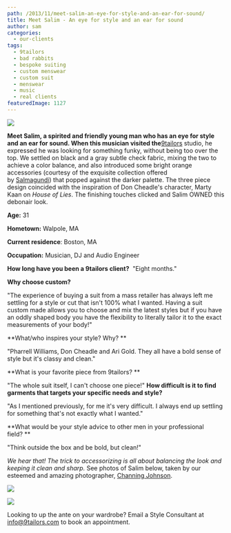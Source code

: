 ```yaml
---
path: /2013/11/meet-salim-an-eye-for-style-and-an-ear-for-sound/
title: Meet Salim - An eye for style and an ear for sound
author: sam
categories: 
  - our-clients
tags: 
  - 9tailors
  - bad rabbits
  - bespoke suiting
  - custom menswear
  - custom suit
  - menswear
  - music
  - real clients
featuredImage: 1127
---
```

[![](http://3.bp.blogspot.com/-vu-kLT6pWao/UiixDNwCsOI/AAAAAAAADg8/mOJeao4b5UM/s640/BadRabbits-073.jpg)](http://3.bp.blogspot.com/-vu-kLT6pWao/UiixDNwCsOI/AAAAAAAADg8/mOJeao4b5UM/s1600/BadRabbits-073.jpg)

**************Meet Salim, a spirited and friendly young man who has an eye for style and an ear for sound. When this musician visited the**************[9tailors](http://www.9tailors.com/) studio, he expressed he was looking for something funky, without being too over the top. We settled on black and a gray subtle check fabric, mixing the two to achieve a color balance, and also introduced some bright orange accessories (courtesy of the exquisite collection offered by [Salmagundi](http://salmagundiboston.com/)) that popped against the darker palette. The three piece design coincided with the inspiration of Don Cheadle's character, Marty Kaan on _House of Lies_. The finishing touches clicked and Salim OWNED this debonair look.  

**Age:** 31

**Hometown:** Walpole, MA 

**Current residence**: Boston, MA

**Occupation:** Musician, DJ and Audio Engineer

**How long have you been a 9tailors client?**  "Eight months."

**Why choose custom?**

"The experience of buying a suit from a mass retailer has always left me settling for a style or cut that isn't 100% what I wanted. Having a suit custom made allows you to choose and mix the latest styles but if you have an oddly shaped body you have the flexibility to literally tailor it to the exact measurements of your body!"

**What/who inspires your style? Why? **

"Pharrell Williams, Don Cheadle and Ari Gold. They all have a bold sense of style but it's classy and clean."

**What is your favorite piece from 9tailors? **

"The whole suit itself, I can't choose one piece!" **How difficult is it to find garments that targets your specific needs and style?**

"As I mentioned previously, for me it's very difficult. I always end up settling for something that's not exactly what I wanted."

**What would be your style advice to other men in your professional field? **

"Think outside the box and be bold, but clean!"

_We hear that! The trick to accessorizing is all about balancing the look and keeping it clean and sharp._ See photos of Salim below, taken by our esteemed and amazing photographer, [Channing Johnson](http://www.channingjohnson.com/).

[![](http://4.bp.blogspot.com/-u_sjDk8REA0/Uiiyfe--HZI/AAAAAAAADhU/WyR1pzTMbiU/s640/BadRabbits-079.jpg)](http://4.bp.blogspot.com/-u_sjDk8REA0/Uiiyfe--HZI/AAAAAAAADhU/WyR1pzTMbiU/s1600/BadRabbits-079.jpg)

[![](http://2.bp.blogspot.com/-53TSQUGQfiY/UiiynUEoHsI/AAAAAAAADhc/ftgmKR06glM/s640/BadRabbits-083.jpg)](http://2.bp.blogspot.com/-53TSQUGQfiY/UiiynUEoHsI/AAAAAAAADhc/ftgmKR06glM/s1600/BadRabbits-083.jpg)

Looking to up the ante on your wardrobe? Email a Style Consultant at [info@9tailors.com](mailto:info@9tailors.com) to book an appointment.